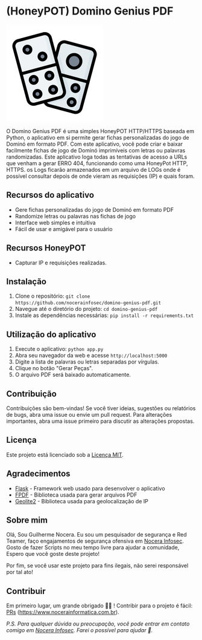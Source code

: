 # (HoneyPOT) Domino Genius PDF

![Logo do Domino Genius PDF](favicon.png)

O Domino Genius PDF é uma simples HoneyPOT HTTP/HTTPS baseada em Python, o aplicativo em si permite gerar fichas personalizadas do jogo de Dominó em formato PDF. Com este aplicativo, você pode criar e baixar facilmente fichas de jogo de Dominó imprimíveis com letras ou palavras randomizadas. Este aplicativo loga todas as tentativas de acesso a URLs que venham a gerar ERRO 404, funcionando como uma HoneyPot HTTP, HTTPS. os Logs ficarão armazenados em um arquivo de LOGs onde é possível consultar depois de onde vieram as requisições (IP) e quais foram.

## Recursos do aplicativo

- Gere fichas personalizadas do jogo de Dominó em formato PDF
- Randomize letras ou palavras nas fichas de jogo
- Interface web simples e intuitiva
- Fácil de usar e amigável para o usuário

## Recursos HoneyPOT
- Capturar IP e requisições realizadas.

## Instalação

1. Clone o repositório: `git clone https://github.com/nocerainfosec/domino-genius-pdf.git`
2. Navegue até o diretório do projeto: `cd domino-genius-pdf`
3. Instale as dependências necessárias: `pip install -r requirements.txt`

## Utilização do aplicativo

1. Execute o aplicativo: `python app.py`
2. Abra seu navegador da web e acesse `http://localhost:5000`
3. Digite a lista de palavras ou letras separadas por vírgulas.
4. Clique no botão "Gerar Peças".
5. O arquivo PDF será baixado automaticamente.

## Contribuição

Contribuições são bem-vindas! Se você tiver ideias, sugestões ou relatórios de bugs, abra uma issue ou envie um pull request. Para alterações importantes, abra uma issue primeiro para discutir as alterações propostas.

## Licença

Este projeto está licenciado sob a [Licença MIT](LICENSE).

## Agradecimentos

- [Flask](https://flask.palletsprojects.com/) - Framework web usado para desenvolver o aplicativo
- [FPDF](https://pyfpdf.readthedocs.io/) - Biblioteca usada para gerar arquivos PDF
- [Geolite2](https://pypi.org/project/GeoLite2/) - Biblioteca usada para geolocalização de IP


## Sobre mim
Olá, Sou Guilherme Nocera. Eu sou um pesquisador de segurança e Red Teamer, faço engajamentos de segurança ofensiva em [Nocera Infosec](https://www.nocerainfosec.com.br/). Gosto de fazer Scripts no meu tempo livre para ajudar a comunidade, Espero que você goste deste projeto!

Por fim, se você usar este projeto para fins ilegais, não serei responsável por tal ato!

## Contribuir
Em primeiro lugar, um grande obrigado 🙏🏻 ! Contribir para o projeto é fácil: [PRs](https://help.github.com/articles/about-pull-requests/) (https://www.nocerainformatica.com.br).

_P.S. Para qualquer dúvida ou preocupação, você pode entrar em contato comigo em  [Nocera Infosec](https://nocerainformatica.com.br). Farei o possível para ajudar 🙏._
